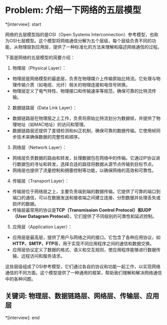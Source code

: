 # Problem: 介绍一下网络的五层模型

*[interview]: start

网络的五层模型指的是OSI（Open Systems Interconnection）参考模型，也称为OSI七层模型。这个模型将网络通信分解为五个层级，每个层级负责不同的功能，从物理层到应用层，提供了一种标准化的方法来理解和描述网络通信的过程。

下面是网络的五层模型的简要介绍：
1. 物理层（Physical Layer）：
- 物理层是网络模型的最底层，负责在物理媒介上传输原始比特流。它处理与物理传输介质（如电缆、光纤）相关的物理连接和电信号转换。
- 物理层定义了电气特性、物理接口和传输速率等规范，确保可靠的比特流传输。

2. 数据链路层（Data Link Layer）：
- 数据链路层在物理层之上工作，负责将原始比特流划分为数据帧，并提供了物理地址（如MAC地址）的访问和管理。
- 数据链路层还提供了差错检测和纠正机制，确保可靠的数据传输。它使用帧同步技术来确保数据的完整性和顺序。

3. 网络层（Network Layer）：
- 网络层负责数据的路由和转发，处理数据包在网络中的传输。它通过IP协议进行数据包的寻址和转发，选择合适的路径将数据从源节点传输到目标节点。
- 网络层也提供了流量控制和拥塞控制等功能，以确保网络的高效和可靠性。

4. 传输层（Transport Layer）：
- 传输层位于网络层之上，主要负责端到端的数据传输。它提供了可靠的端口到端口的通信，可以在数据发送和接收端之间建立连接、分割数据并处理丢失或损坏的数据。
- 传输层最常用的协议是**TCP（Transmission Control Protocol）和UDP（User Datagram Protocol）**，它们提供了不同级别的可靠性和延迟控制。

5. 应用层（Application Layer）：
- 应用层是最高层，提供了用户与网络之间的接口。它包含了各种应用协议，如**HTTP、SMTP、FTP**等，用于实现不同应用程序之间的通信和数据交换。
- 应用层协议定义了数据的格式、语义和交互规则，使应用程序能够进行数据传输、远程访问和服务请求。

这些层级组成了OSI参考模型，它们通过各自的协议和功能一起工作，以实现网络通信的不同方面。这个模型提供了一种通用的框架，帮助我们理解和解决网络通信中的各种问题。

## 关键词: 物理层、数据链路层、网络层、传输层、应用层
*[interview]: end
